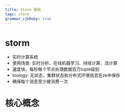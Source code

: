 ```yaml
---
title: Storm 基础 
tags: storm 
grammar_cjkRuby: true
---
```


# storm

- 实时计算系统
- 使用场景: 实时分析、在线机器学习、持续计算、流计算
- 速度快，每秒每个节点处理数据百万tuple级别
- toology: 无状态，集群状态和分布式环境信息在zk中保存
- 确保每个消息至少被消费一次


# 核心概念